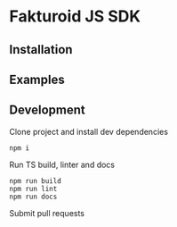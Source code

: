 # Fakturoid JS SDK


## Installation


## Examples


## Development

Clone project and install dev dependencies

```
npm i
```

Run TS build, linter and docs

```
npm run build
npm run lint
npm run docs
```

Submit pull requests
